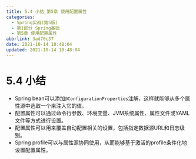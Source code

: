 ```yaml
---
title: 5.4 小结_第5章 使用配置属性
categories:
  - Spring实战(第5版)
  - 第1部分 Spring基础
  - 第5章 使用配置属性
abbrlink: 3ad70c37
date: 2021-10-14 10:48:04
updated: 2021-10-14 10:48:04
---
```

# 5.4 小结
- Spring bean可以添加`@ConfigurationProperties`注解，这样就能够从多个属性源中选取一个来注入它的值。
- 配置属性可以通过命令行参数、环境变量、JVM系统属性、属性文件或YAML文件等方式进行设置。
- 配置属性可以用来覆盖自动配置相关的设置，包括指定数据源URL和日志级别。
- Spring profile可以与属性源协同使用，从而能够基于激活的profile条件化地设置配置属性。

